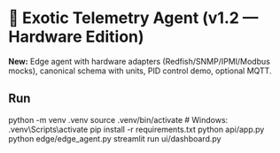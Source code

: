 # 🌌 Exotic Telemetry Agent (v1.2 — Hardware Edition)
**New:** Edge agent with hardware adapters (Redfish/SNMP/IPMI/Modbus mocks), canonical schema with units, PID control demo, optional MQTT.
## Run
python -m venv .venv
source .venv/bin/activate  # Windows: .venv\Scripts\activate
pip install -r requirements.txt
python api/app.py
python edge/edge_agent.py
streamlit run ui/dashboard.py
